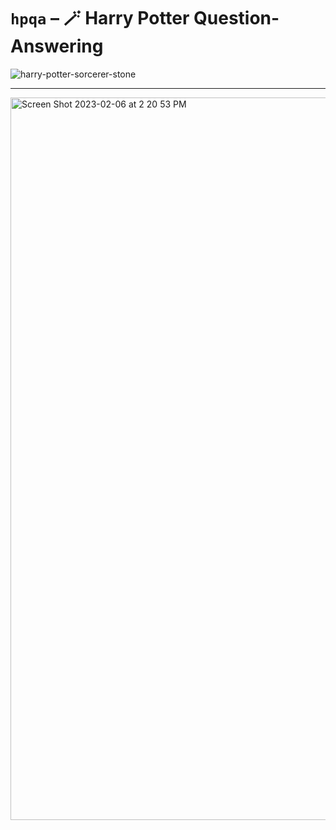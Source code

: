 # `hpqa` – 🪄 Harry Potter Question-Answering 

![harry-potter-sorcerer-stone](https://user-images.githubusercontent.com/10998105/217035363-3d079a9e-3333-4e5d-a2a6-98972060c071.gif)

--- 

<img width="1156" alt="Screen Shot 2023-02-06 at 2 20 53 PM" src="https://user-images.githubusercontent.com/10998105/217065457-4998d647-404f-48f4-8698-eaabdf26ba24.png">
